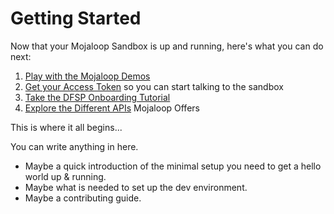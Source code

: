 # Getting Started

Now that your Mojaloop Sandbox is up and running, here's what you can do next:

1. [Play with the Mojaloop Demos](/99-demos/)
2. [Get your Access Token](/3-guides/1-dfsp-setup) so you can start talking to the sandbox
3. [Take the DFSP Onboarding Tutorial](/3-guides/1-dfsp-setup) 
4. [Explore the Different APIs](1-overview/#apis) Mojaloop Offers

This is where it all begins...

You can write anything in here.

- Maybe a quick introduction of the minimal setup you need to get a hello world up & running.
- Maybe what is needed to set up the dev environment.
- Maybe a contributing guide.


